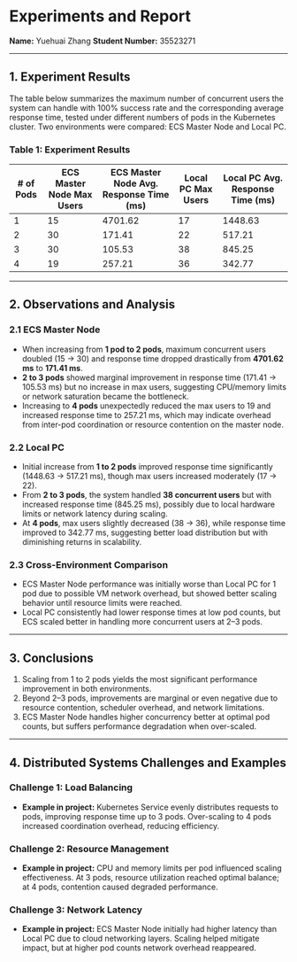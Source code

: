 # Experiments and Report

**Name:** Yuehuai Zhang 
**Student Number:** 35523271 

---

## 1. Experiment Results

The table below summarizes the maximum number of concurrent users the system can handle with 100% success rate and the corresponding average response time, tested under different numbers of pods in the Kubernetes cluster. Two environments were compared: ECS Master Node and Local PC.

### Table 1: Experiment Results

| # of Pods | ECS Master Node Max Users | ECS Master Node Avg. Response Time (ms) | Local PC Max Users | Local PC Avg. Response Time (ms) |
| --------- | ------------------------- | --------------------------------------- | ------------------ | -------------------------------- |
| 1         | 15                        | 4701.62                                 | 17                 | 1448.63                          |
| 2         | 30                        | 171.41                                  | 22                 | 517.21                           |
| 3         | 30                        | 105.53                                  | 38                 | 845.25                           |
| 4         | 19                        | 257.21                                  | 36                 | 342.77                           |

---

## 2. Observations and Analysis

### 2.1 ECS Master Node
- When increasing from **1 pod to 2 pods**, maximum concurrent users doubled (15 → 30) and response time dropped drastically from **4701.62 ms** to **171.41 ms**.  
- **2 to 3 pods** showed marginal improvement in response time (171.41 → 105.53 ms) but no increase in max users, suggesting CPU/memory limits or network saturation became the bottleneck.  
- Increasing to **4 pods** unexpectedly reduced the max users to 19 and increased response time to 257.21 ms, which may indicate overhead from inter-pod coordination or resource contention on the master node.

### 2.2 Local PC
- Initial increase from **1 to 2 pods** improved response time significantly (1448.63 → 517.21 ms), though max users increased moderately (17 → 22).  
- From **2 to 3 pods**, the system handled **38 concurrent users** but with increased response time (845.25 ms), possibly due to local hardware limits or network latency during scaling.  
- At **4 pods**, max users slightly decreased (38 → 36), while response time improved to 342.77 ms, suggesting better load distribution but with diminishing returns in scalability.

### 2.3 Cross-Environment Comparison
- ECS Master Node performance was initially worse than Local PC for 1 pod due to possible VM network overhead, but showed better scaling behavior until resource limits were reached.  
- Local PC consistently had lower response times at low pod counts, but ECS scaled better in handling more concurrent users at 2–3 pods.

---

## 3. Conclusions
1. Scaling from 1 to 2 pods yields the most significant performance improvement in both environments.  
2. Beyond 2–3 pods, improvements are marginal or even negative due to resource contention, scheduler overhead, and network limitations.  
3. ECS Master Node handles higher concurrency better at optimal pod counts, but suffers performance degradation when over-scaled.

---

## 4. Distributed Systems Challenges and Examples

### Challenge 1: **Load Balancing**
- **Example in project:** Kubernetes Service evenly distributes requests to pods, improving response time up to 3 pods. Over-scaling to 4 pods increased coordination overhead, reducing efficiency.

### Challenge 2: **Resource Management**
- **Example in project:** CPU and memory limits per pod influenced scaling effectiveness. At 3 pods, resource utilization reached optimal balance; at 4 pods, contention caused degraded performance.

### Challenge 3: **Network Latency**
- **Example in project:** ECS Master Node initially had higher latency than Local PC due to cloud networking layers. Scaling helped mitigate impact, but at higher pod counts network overhead reappeared.

